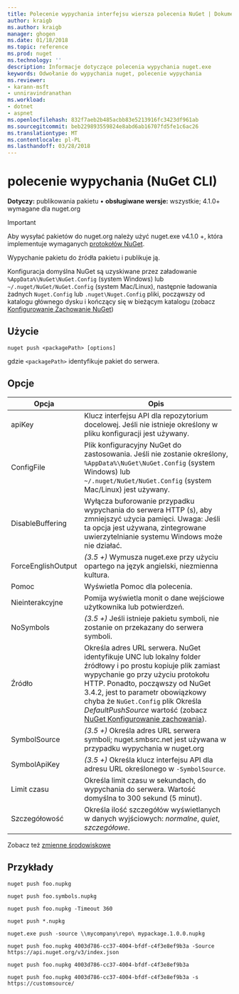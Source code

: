 ```yaml
---
title: Polecenie wypychania interfejsu wiersza polecenia NuGet | Dokumentacja firmy Microsoft
author: kraigb
ms.author: kraigb
manager: ghogen
ms.date: 01/18/2018
ms.topic: reference
ms.prod: nuget
ms.technology: ''
description: Informacje dotyczące polecenia wypychania nuget.exe
keywords: Odwołanie do wypychania nuget, polecenie wypychania
ms.reviewer:
- karann-msft
- unniravindranathan
ms.workload:
- dotnet
- aspnet
ms.openlocfilehash: 832f7aeb2b485acbb83e5213916fc3423df961ab
ms.sourcegitcommit: beb229893559824e8abd6ab16707fd5fe1c6ac26
ms.translationtype: MT
ms.contentlocale: pl-PL
ms.lasthandoff: 03/28/2018
---
```

# <a name="push-command-nuget-cli"></a>polecenie wypychania (NuGet CLI)

**Dotyczy:** publikowania pakietu &bullet; **obsługiwane wersje:** wszystkie; 4.1.0+ wymagane dla nuget.org

> [!Important]
> Aby wysyłać pakietów do nuget.org należy użyć nuget.exe v4.1.0 +, która implementuje wymaganych [protokołów NuGet](../api/nuget-protocols.md).

Wypychanie pakietu do źródła pakietu i publikuje ją.

Konfiguracja domyślna NuGet są uzyskiwane przez załadowanie `%AppData%\NuGet\NuGet.Config` (system Windows) lub `~/.nuget/NuGet/NuGet.Config` (system Mac/Linux), następnie ładowania żadnych `Nuget.Config` lub `.nuget\Nuget.Config` pliki, począwszy od katalogu głównego dysku i kończący się w bieżącym katalogu (zobacz [Konfigurowanie Zachowanie NuGet](../consume-packages/configuring-nuget-behavior.md))

## <a name="usage"></a>Użycie

```cli
nuget push <packagePath> [options]
```

gdzie `<packagePath>` identyfikuje pakiet do serwera.

## <a name="options"></a>Opcje

| Opcja | Opis |
| --- | --- |
| apiKey | Klucz interfejsu API dla repozytorium docelowej. Jeśli nie istnieje określony w pliku konfiguracji jest używany. |
| ConfigFile | Plik konfiguracyjny NuGet do zastosowania. Jeśli nie zostanie określony, `%AppData%\NuGet\NuGet.Config` (system Windows) lub `~/.nuget/NuGet/NuGet.Config` (system Mac/Linux) jest używany.|
| DisableBuffering | Wyłącza buforowanie przypadku wypychania do serwera HTTP (s), aby zmniejszyć użycia pamięci. Uwaga: Jeśli ta opcja jest używana, zintegrowane uwierzytelnianie systemu Windows może nie działać. |
| ForceEnglishOutput | *(3.5 +)* Wymusza nuget.exe przy użyciu opartego na język angielski, niezmienna kultura. |
| Pomoc | Wyświetla Pomoc dla polecenia. |
| Nieinterakcyjne | Pomija wyświetla monit o dane wejściowe użytkownika lub potwierdzeń. |
| NoSymbols | *(3.5 +)*  Jeśli istnieje pakietu symboli, nie zostanie on przekazany do serwera symboli. |
| Źródło | Określa adres URL serwera. NuGet identyfikuje UNC lub lokalny folder źródłowy i po prostu kopiuje plik zamiast wypychanie go przy użyciu protokołu HTTP.  Ponadto, począwszy od NuGet 3.4.2, jest to parametr obowiązkowy chyba że `NuGet.Config` plik Określa *DefaultPushSource* wartość (zobacz [NuGet Konfigurowanie zachowania](../consume-packages/configuring-nuget-behavior.md)). |
| SymbolSource | *(3.5 +)*  Określa adres URL serwera symboli; nuget.smbsrc.net jest używana w przypadku wypychania w nuget.org |
| SymbolApiKey | *(3.5 +)*  Określa klucz interfejsu API dla adresu URL określonego w `-SymbolSource`. |
| Limit czasu | Określa limit czasu w sekundach, do wypychania do serwera. Wartość domyślna to 300 sekund (5 minut). |
| Szczegółowość | Określa ilość szczegółów wyświetlanych w danych wyjściowych: *normalne*, *quiet*, *szczegółowe*. |

Zobacz też [zmienne środowiskowe](cli-ref-environment-variables.md)

## <a name="examples"></a>Przykłady

```cli
nuget push foo.nupkg

nuget push foo.symbols.nupkg

nuget push foo.nupkg -Timeout 360

nuget push *.nupkg

nuget.exe push -source \\mycompany\repo\ mypackage.1.0.0.nupkg

nuget push foo.nupkg 4003d786-cc37-4004-bfdf-c4f3e8ef9b3a -Source https://api.nuget.org/v3/index.json

nuget push foo.nupkg 4003d786-cc37-4004-bfdf-c4f3e8ef9b3a

nuget push foo.nupkg 4003d786-cc37-4004-bfdf-c4f3e8ef9b3a -s https://customsource/
```
